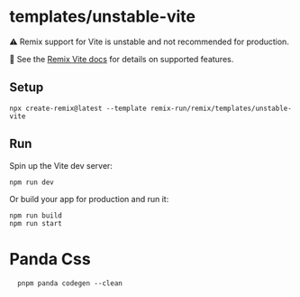 # templates/unstable-vite

⚠️ Remix support for Vite is unstable and not recommended for production.

📖 See the [Remix Vite docs][remix-vite-docs] for details on supported features.

## Setup

```shellscript
npx create-remix@latest --template remix-run/remix/templates/unstable-vite
```

## Run

Spin up the Vite dev server:

```shellscript
npm run dev
```

Or build your app for production and run it:

```shellscript
npm run build
npm run start
```

[remix-vite-docs]: https://remix.run/docs/en/main/future/vite

# Panda Css

```
  pnpm panda codegen --clean
```
